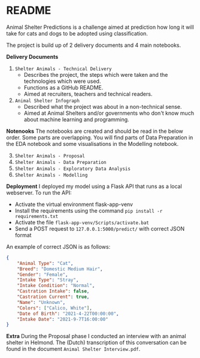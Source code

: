 # README

Animal Shelter Predictions is a challenge aimed at prediction how long it will take for cats and dogs to be adopted using classification. 

The project is build up of 2 delivery documents and 4 main notebooks.

**Delivery Documents**
1. `Shelter Animals - Technical Delivery`
	* Describes the project, the steps which were taken and the technologies which were used.
	* Functions as a GitHub README.
	* Aimed at recruiters, teachers and technical readers.
2. `Animal Shelter Infograph`
	* Described what the project was about in a non-technical sense.
	* Aimed at Animal Shelters and/or governments who don't know much about machine learning and programming.


**Notenooks**
The notebooks are created and should be read in the below order. Some parts are overlapping. You will find parts of Data Preparation in the EDA notebook and some visualisations in the Modelling notebook.

3. `Shelter Animals - Proposal`
4. `Shelter Animals - Data Preparation`
5. `Shelter Animals - Exploratory Data Analysis`
6. `Shelter Animals - Modelling`


**Deployment**
I deployed my model using a Flask API that runs as a local webserver. To run the API:
- Activate the virtual environment flask-app-venv
- Install the requirements using the command `pip install -r requirements.txt`
- Activate the file `flask-app-venv/Scripts/activate.bat`
- Send a POST request to `127.0.0.1:5000/predict/` with correct JSON format

An example of correct JSON is as follows:
```json
{
	"Animal Type": "Cat",
	"Breed": "Domestic Medium Hair",
	"Gender": "Female",
	"Intake Type": "Stray",
	"Intake Condition": "Normal",
	"Castration Intake": false,
	"Castration Current": true,
	"Name": "Unknown",
	"Colors": ["Calico, White"],
	"Date of Birth": "2021-4-22T00:00:00",
	"Intake Date": "2021-9-7T16:00:00"
}
```


**Extra**
During the Proposal phase I conducted an interview with an animal shelter in Helmond. The (Dutch) transcription of this conversation can be found in the document `Animal Shelter Interview.pdf`. 
